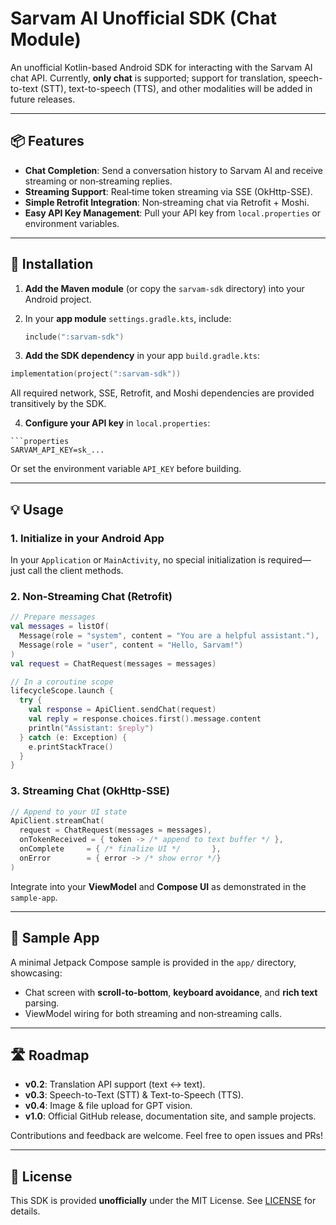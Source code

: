 # Sarvam AI Unofficial SDK (Chat Module)

An unofficial Kotlin-based Android SDK for interacting with the Sarvam AI chat API. Currently, **only chat** is supported; support for translation, speech-to-text (STT), text-to-speech (TTS), and other modalities will be added in future releases.

---

## 📦 Features

* **Chat Completion**: Send a conversation history to Sarvam AI and receive streaming or non‑streaming replies.
* **Streaming Support**: Real‑time token streaming via SSE (OkHttp-SSE).
* **Simple Retrofit Integration**: Non‑streaming chat via Retrofit + Moshi.
* **Easy API Key Management**: Pull your API key from `local.properties` or environment variables.

---

## 🚀 Installation

1. **Add the Maven module** (or copy the `sarvam-sdk` directory) into your Android project.

2. In your **app module** `settings.gradle.kts`, include:

   ```kotlin
   include(":sarvam-sdk")
   ```

3. **Add the SDK dependency** in your app `build.gradle.kts`:

```kotlin
implementation(project(":sarvam-sdk"))
```

All required network, SSE, Retrofit, and Moshi dependencies are provided transitively by the SDK.

4. **Configure your API key** in `local.properties`:
````
```properties
SARVAM_API_KEY=sk_...
````

Or set the environment variable `API_KEY` before building.

---

## 💡 Usage

### 1. Initialize in your Android App

In your `Application` or `MainActivity`, no special initialization is required—just call the client methods.

### 2. Non‑Streaming Chat (Retrofit)

```kotlin
// Prepare messages
val messages = listOf(
  Message(role = "system", content = "You are a helpful assistant."),
  Message(role = "user", content = "Hello, Sarvam!")
)
val request = ChatRequest(messages = messages)

// In a coroutine scope
lifecycleScope.launch {
  try {
    val response = ApiClient.sendChat(request)
    val reply = response.choices.first().message.content
    println("Assistant: $reply")
  } catch (e: Exception) {
    e.printStackTrace()
  }
}
```

### 3. Streaming Chat (OkHttp-SSE)

```kotlin
// Append to your UI state
ApiClient.streamChat(
  request = ChatRequest(messages = messages),
  onTokenReceived = { token -> /* append to text buffer */ },
  onComplete     = { /* finalize UI */       },
  onError        = { error -> /* show error */}
)
```

Integrate into your **ViewModel** and **Compose UI** as demonstrated in the `sample-app`.

---

## 📂 Sample App

A minimal Jetpack Compose sample is provided in the `app/` directory, showcasing:

* Chat screen with **scroll-to-bottom**, **keyboard avoidance**, and **rich text** parsing.
* ViewModel wiring for both streaming and non‑streaming calls.

---

## 🛣 Roadmap

* **v0.2**: Translation API support (text ↔ text).
* **v0.3**: Speech-to-Text (STT) & Text-to-Speech (TTS).
* **v0.4**: Image & file upload for GPT vision.
* **v1.0**: Official GitHub release, documentation site, and sample projects.

Contributions and feedback are welcome. Feel free to open issues and PRs!

---

## 📜 License

This SDK is provided **unofficially** under the MIT License. See [LICENSE](LICENSE) for details.
